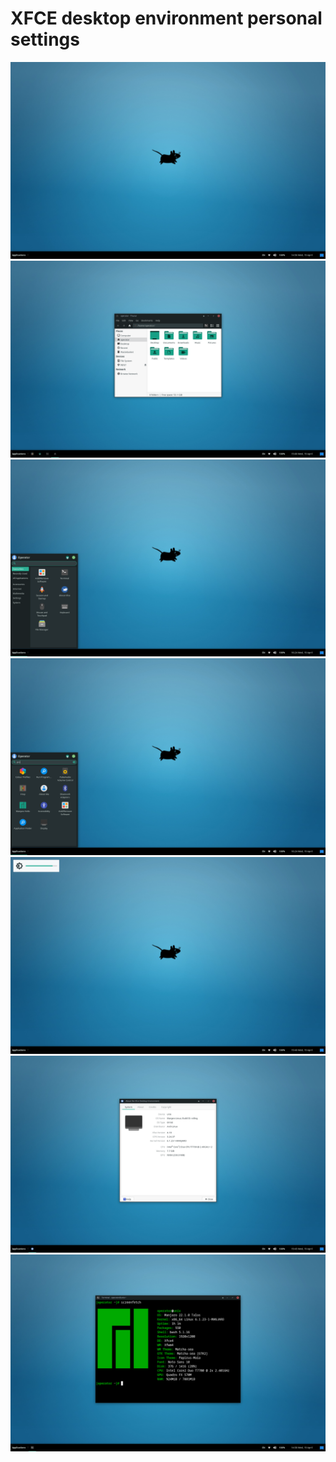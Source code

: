 # XFCE desktop environment personal settings

![](show/desktop.png)
![](show/explorer.png)
![](show/menu.png)
![](show/menu-apps.png)
![](show/notification.png)
![](show/program.png)
![](show/screenfetch.png)